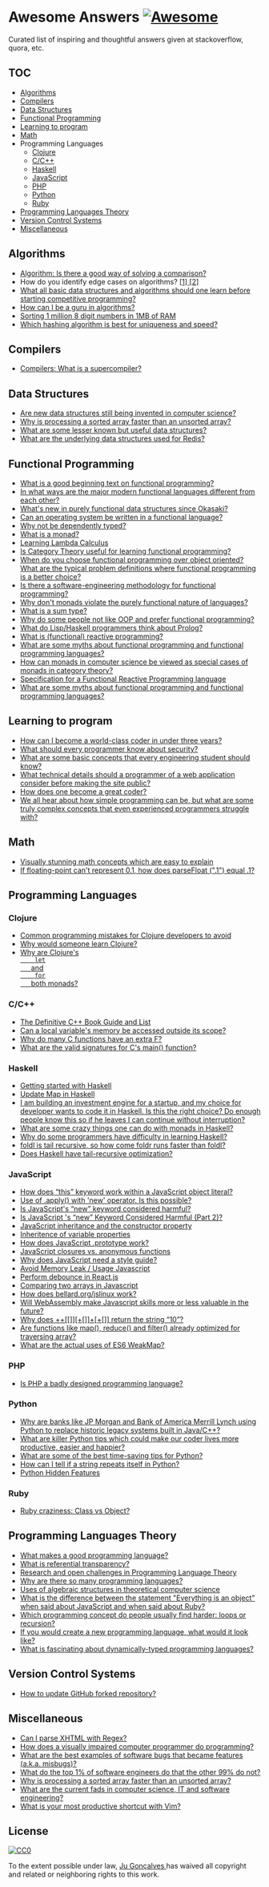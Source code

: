 <h1>
 Awesome Answers
 <a href="https://github.com/sindresorhus/awesome">
  <img alt="Awesome" src="https://cdn.rawgit.com/sindresorhus/awesome/d7305f38d29fed78fa85652e3a63e154dd8e8829/media/badge.svg"/>
 </a>
</h1>
<p>
 Curated list of inspiring and thoughtful answers given at stackoverflow, quora, etc.
</p>
<h2>
 TOC
</h2>
<ul>
 <li>
  <a href="#algorithms">
   Algorithms
  </a>
 </li>
 <li>
  <a href="#compilers">
   Compilers
  </a>
 </li>
 <li>
  <a href="#data-structures">
   Data Structures
  </a>
 </li>
 <li>
  <a href="#functional-programming">
   Functional Programming
  </a>
 </li>
 <li>
  <a href="#learning-how-to-program">
   Learning to program
  </a>
 </li>
 <li>
  <a href="#math">
   Math
  </a>
 </li>
 <li>
  Programming Languages
  <ul>
   <li>
    <a href="#clojure">
     Clojure
    </a>
   </li>
   <li>
    <a href="#cc">
     C/C++
    </a>
   </li>
   <li>
    <a href="#haskell">
     Haskell
    </a>
   </li>
   <li>
    <a href="#javascript">
     JavaScript
    </a>
   </li>
   <li>
    <a href="#php">
     PHP
    </a>
   </li>
   <li>
    <a href="#python">
     Python
    </a>
   </li>
   <li>
    <a href="#ruby">
     Ruby
    </a>
   </li>
  </ul>
 </li>
 <li>
  <a href="#programming-languages-theory">
   Programming Languages Theory
  </a>
 </li>
 <li>
  <a href="#version-control-systems">
   Version Control Systems
  </a>
 </li>
 <li>
  <a href="#miscellaneous">
   Miscellaneous
  </a>
 </li>
</ul>
<h2>
 Algorithms
</h2>
<ul>
 <li>
  <a href="http://stackoverflow.com/a/2296538/1766338">
   Algorithm: Is there a good way of solving a comparison?
  </a>
 </li>
 <li>
  How do you identify edge cases on algorithms?
  <a href="http://qr.ae/Loah1">
   [1]
  </a>
  <a href="http://programmers.stackexchange.com/a/72779">
   [2]
  </a>
 </li>
 <li>
  <a href="http://qr.ae/LefWv">
   What all basic data structures and algorithms should one learn before starting competitive programming?
  </a>
 </li>
 <li>
  <a href="http://qr.ae/07Px4">
   How can I be a guru in algorithms?
  </a>
 </li>
 <li>
  <a href="http://stackoverflow.com/a/13067807">
   Sorting 1 million 8 digit numbers in 1MB of RAM
  </a>
 </li>
 <li>
  <a href="http://programmers.stackexchange.com/a/145633">
   Which hashing algorithm is best for uniqueness and speed?
  </a>
 </li>
</ul>
<h2>
 Compilers
</h2>
<ul>
 <li>
  <a href="http://qr.ae/dVwDk">
   Compilers: What is a supercompiler?
  </a>
 </li>
</ul>
<h2>
 Data Structures
</h2>
<ul>
 <li>
  <a href="http://qr.ae/QHYgb">
   Are new data structures still being invented in computer science?
  </a>
 </li>
 <li>
  <a href="http://stackoverflow.com/a/11227902">
   Why is processing a sorted array faster than an unsorted array?
  </a>
 </li>
 <li>
  <a href="http://stackoverflow.com/questions/500607/what-are-the-lesser-known-but-useful-data-structures">
   What are some lesser known but useful data structures?
  </a>
 </li>
 <li>
  <a href="http://stackoverflow.com/a/9626334">
   What are the underlying data structures used for Redis?
  </a>
 </li>
</ul>
<h2>
 Functional Programming
</h2>
<ul>
 <li>
  <a href="http://stackoverflow.com/a/23193">
   What is a good beginning text on functional programming?
  </a>
 </li>
 <li>
  <a href="http://qr.ae/QHK6v">
   In what ways are the major modern functional languages different from each other?
  </a>
 </li>
 <li>
  <a href="http://cstheory.stackexchange.com/a/1550/32199">
   What's new in purely functional data structures since Okasaki?
  </a>
 </li>
 <li>
  <a href="http://qr.ae/QHAOS">
   Can an operating system be written in a functional language?
  </a>
 </li>
 <li>
  <a href="http://stackoverflow.com/a/13241158/1766338">
   Why not be dependently typed?
  </a>
 </li>
 <li>
  <a href="http://stackoverflow.com/a/194207/1766338">
   What is a monad?
  </a>
 </li>
 <li>
  <a href="http://math.stackexchange.com/a/30667">
   Learning Lambda Calculus
  </a>
 </li>
 <li>
  <a href="http://cs.stackexchange.com/a/3256/29071">
   Is Category Theory useful for learning functional programming?
  </a>
 </li>
 <li>
  <a href="http://stackoverflow.com/questions/2078978/functional-programming-vs-object-oriented-programming">
   When do you choose functional programming over object oriented? What are the typical problem definitions where functional programming is a better choice?
  </a>
 </li>
 <li>
  <a href="http://stackoverflow.com/a/4905458/1766338">
   Is there a software-engineering methodology for functional programming?
  </a>
 </li>
 <li>
  <a href="http://qr.ae/dZWCp">
   Why don't monads violate the purely functional nature of languages?
  </a>
 </li>
 <li>
  <a href="http://qr.ae/dZ97q">
   What is a sum type?
  </a>
 </li>
 <li>
  <a href="http://qr.ae/L5HJB">
   Why do some people not like OOP and prefer functional programming?
  </a>
 </li>
 <li>
  <a href="http://qr.ae/0HB14">
   What do Lisp/Haskell programmers think about Prolog?
  </a>
 </li>
 <li>
  <a href="http://stackoverflow.com/a/1030631/1766338">
   What is (functional) reactive programming?
  </a>
 </li>
 <li>
  <a href="http://qr.ae/RsOnL9">
   What are some myths about functional programming and functional programming languages?
  </a>
 </li>
 <li>
  <a href="http://qr.ae/RsOAjx">
   How can monads in computer science be viewed as special cases of monads in category theory?
  </a>
 </li>
 <li>
  <a href="http://stackoverflow.com/a/5878525/1766338">
   Specification for a Functional Reactive Programming language
  </a>
 </li>
 <li>
  <a href="https://www.quora.com/What-are-some-myths-about-functional-programming-and-functional-programming-languages/answer/Tikhon-Jelvis">
   What are some myths about functional programming and functional programming languages?
  </a>
 </li>
</ul>
<h2>
 Learning to program
</h2>
<ul>
 <li>
  <a href="http://qr.ae/E8UPT">
   How can I become a world-class coder in under three years?
  </a>
 </li>
 <li>
  <a href="http://stackoverflow.com/q/2794016">
   What should every programmer know about security?
  </a>
 </li>
 <li>
  <a href="http://qr.ae/k6Ekm">
   What are some basic concepts that every engineering student should know?
  </a>
 </li>
 <li>
  <a href="http://programmers.stackexchange.com/q/46716">
   What technical details should a programmer of a web application consider before making the site public?
  </a>
 </li>
 <li>
  <a href="http://qr.ae/dQTYn">
   How does one become a great coder?
  </a>
 </li>
 <li>
  <a href="http://qr.ae/LefKC">
   We all hear about how simple programming can be, but what are some truly complex concepts that even experienced programmers struggle with?
  </a>
 </li>
</ul>
<h2>
 Math
</h2>
<ul>
 <li>
  <a href="http://math.stackexchange.com/questions/733754/visually-stunning-math-concepts-which-are-easy-to-explain">
   Visually stunning math concepts which are easy to explain
  </a>
 </li>
 <li>
  <a href="http://qr.ae/7PKwoT">
   If floating-point can't represent 0.1, how does parseFloat (".1") equal .1?
  </a>
 </li>
</ul>
<h2>
 Programming Languages
</h2>
<h3>
 Clojure
</h3>
<ul>
 <li>
  <a href="http://stackoverflow.com/a/2021343/1766338">
   Common programming mistakes for Clojure developers to avoid
  </a>
 </li>
 <li>
  <a href="http://qr.ae/7PKRiN">
   Why would someone learn Clojure?
  </a>
 </li>
 <li>
  <a href="http://stackoverflow.com/a/21763329/1766338">
   Why are Clojure's
   <code>
    let
   </code>
   and
   <code>
    for
   </code>
   both monads?
  </a>
 </li>
</ul>
<h3>
 C/C++
</h3>
<ul>
 <li>
  <a href="http://stackoverflow.com/a/388282/1766338">
   The Definitive C++ Book Guide and List
  </a>
 </li>
 <li>
  <a href="http://stackoverflow.com/a/6445794/1104488">
   Can a local variable's memory be accessed outside its scope?
  </a>
 </li>
 <li>
  <a href="http://qr.ae/7vBEnF">
   Why do many C functions have an extra F?
  </a>
 </li>
 <li>
  <a href="http://stackoverflow.com/questions/2108192/what-are-the-valid-signatures-for-cs-main-function">
   What are the valid signatures for C's main() function?
  </a>
 </li>
</ul>
<h3>
 Haskell
</h3>
<ul>
 <li>
  <a href="http://stackoverflow.com/a/1016986/1766338">
   Getting started with Haskell
  </a>
 </li>
 <li>
  <a href="http://codereview.stackexchange.com/a/57850">
   Update Map in Haskell
  </a>
 </li>
 <li>
  <a href="http://qr.ae/d6vcE">
   I am building an investment engine for a startup, and my choice for developer wants to code it in Haskell. Is this the right choice? Do enough people know this so if he leaves I can continue without interruption?
  </a>
 </li>
 <li>
  <a href="http://qr.ae/d6rhm">
   What are some crazy things one can do with monads in Haskell?
  </a>
 </li>
 <li>
  <a href="http://qr.ae/Rsgfkx">
   Why do some programmers have difficulty in learning Haskell?
  </a>
 </li>
 <li>
  <a href="http://stackoverflow.com/a/3429693">
   foldl is tail recursive, so how come foldr runs faster than foldl?
  </a>
 </li>
 <li>
  <a href="http://stackoverflow.com/a/13052612">
   Does Haskell have tail-recursive optimization?
  </a>
 </li>
</ul>
<h3>
 JavaScript
</h3>
<ul>
 <li>
  <a href="http://stackoverflow.com/a/134149/1766338">
   How does “this” keyword work within a JavaScript object literal?
  </a>
 </li>
 <li>
  <a href="http://stackoverflow.com/a/1608546/1766338">
   Use of .apply() with 'new' operator. Is this possible?
  </a>
 </li>
 <li>
  <a href="http://stackoverflow.com/a/383503/1766338">
   Is JavaScript's “new” keyword considered harmful?
  </a>
 </li>
 <li>
  <a href="http://stackoverflow.com/a/6375254/1766338">
   Is JavaScript 's “new” Keyword Considered Harmful (Part 2)?
  </a>
 </li>
 <li>
  <a href="http://stackoverflow.com/a/8096017/1766338">
   JavaScript inheritance and the constructor property
  </a>
 </li>
 <li>
  <a href="http://stackoverflow.com/a/15461601/1766338">
   Inheritence of variable properties
  </a>
 </li>
 <li>
  <a href="http://stackoverflow.com/a/572996/1766338">
   How does JavaScript .prototype work?
  </a>
 </li>
 <li>
  <a href="http://stackoverflow.com/a/12931785/1766338">
   JavaScript closures vs. anonymous functions
  </a>
 </li>
 <li>
  <a href="https://github.com/airbnb/javascript/issues/102">
   Why does JavaScript need a style guide?
  </a>
 </li>
 <li>
  <a href="http://stackoverflow.com/a/13191289">
   Avoid Memory Leak / Usage Javascript
  </a>
 </li>
 <li>
  <a href="http://stackoverflow.com/a/28046731">
   Perform debounce in React.js
  </a>
 </li>
 <li>
  <a href="http://stackoverflow.com/a/14853974/1766338">
   Comparing two arrays in Javascript
  </a>
 </li>
 <li>
  <a href="http://qr.ae/7AymJb">
   How does bellard.org/jslinux work?
  </a>
 </li>
 <li>
  <a href="http://qr.ae/7PKALb">
   Will WebAssembly make Javascript skills more or less valuable in the future?
  </a>
 </li>
 <li>
  <a href="http://stackoverflow.com/a/7202287/1766338">
   Why does ++[[]][+[]]+[+[]] return the string “10”?
  </a>
 </li>
 <li>
  <a href="http://qr.ae/Rsg6I0">
   Are functions like map(), reduce() and filter() already optimized for traversing array?
  </a>
 </li>
 <li>
  <a href="http://stackoverflow.com/a/29416340">
   What are the actual uses of ES6 WeakMap?
  </a>
 </li>
</ul>
<h3>
 PHP
</h3>
<ul>
 <li>
  <a href="http://qr.ae/QVSuX">
   Is PHP a badly designed programming language?
  </a>
 </li>
</ul>
<h3>
 Python
</h3>
<ul>
 <li>
  <a href="http://qr.ae/RCkmhJ">
   Why are banks like JP Morgan and Bank of America Merrill Lynch using Python to replace historic legacy systems built in Java/C++?
  </a>
 </li>
 <li>
  <a href="http://qr.ae/RCkmKa">
   What are killer Python tips which could make our coder lives more productive, easier and happier?
  </a>
 </li>
 <li>
  <a href="http://qr.ae/RCkmoh">
   What are some of the best time-saving tips for Python?
  </a>
 </li>
 <li>
  <a href="http://stackoverflow.com/a/29489919">
   How can I tell if a string repeats itself in Python?
  </a>
 </li>
 <li>
  <a href="http://stackoverflow.com/questions/101268/hidden-features-of-python">
   Python Hidden Features
  </a>
 </li>
</ul>
<h3>
 Ruby
</h3>
<ul>
 <li>
  <a href="http://stackoverflow.com/a/4969822/1766338">
   Ruby craziness: Class vs Object?
  </a>
 </li>
</ul>
<h2>
 Programming Languages Theory
</h2>
<ul>
 <li>
  <a href="http://qr.ae/QHArY">
   What makes a good programming language?
  </a>
 </li>
 <li>
  <a href="http://stackoverflow.com/a/9859966/565303">
   What is referential transparency?
  </a>
 </li>
 <li>
  <a href="http://cstheory.stackexchange.com/a/17870/32199">
   Research and open challenges in Programming Language Theory
  </a>
 </li>
 <li>
  <a href="http://cs.stackexchange.com/a/458/29071">
   Why are there so many programming languages?
  </a>
 </li>
 <li>
  <a href="http://cstheory.stackexchange.com/a/10929/32199">
   Uses of algebraic structures in theoretical computer science
  </a>
 </li>
 <li>
  <a href="http://qr.ae/Q973e">
   What is the difference between the statement "Everything is an object" when said about JavaScript and when said about Ruby?
  </a>
 </li>
 <li>
  <a href="http://qr.ae/QjpjD">
   Which programming concept do people usually find harder: loops or recursion?
  </a>
 </li>
 <li>
  <a href="http://qr.ae/fgPsq">
   If you would create a new programming language, what would it look like?
  </a>
 </li>
 <li>
  <a href="http://qr.ae/7PKzmF">
   What is fascinating about dynamically-typed programming languages?
  </a>
 </li>
</ul>
<h2>
 Version Control Systems
</h2>
<ul>
 <li>
  <a href="http://stackoverflow.com/a/7244456">
   How to update GitHub forked repository?
  </a>
 </li>
</ul>
<h2>
 Miscellaneous
</h2>
<ul>
 <li>
  <a href="http://stackoverflow.com/a/1732454">
   Can I parse XHTML with Regex?
  </a>
 </li>
 <li>
  <a href="http://qr.ae/L5FfY">
   How does a visually impaired computer programmer do programming?
  </a>
 </li>
 <li>
  <a href="http://qr.ae/LO834">
   What are the best examples of software bugs that became features (a.k.a. misbugs)?
  </a>
 </li>
 <li>
  <a href="http://qr.ae/0ILWY">
   What do the top 1% of software engineers do that the other 99% do not?
  </a>
 </li>
 <li>
  <a href="http://stackoverflow.com/a/11227902">
   Why is processing a sorted array faster than an unsorted array?
  </a>
 </li>
 <li>
  <a href="http://qr.ae/7PyLkC">
   What are the current fads in computer science, IT and software engineering?
  </a>
 </li>
 <li>
  <a href="http://stackoverflow.com/a/1220118">
   What is your most productive shortcut with Vim?
  </a>
 </li>
</ul>
<h2>
 License
</h2>
<p>
 <a href="http://creativecommons.org/publicdomain/zero/1.0/">
  <img alt="CC0" src="http://i.creativecommons.org/p/zero/1.0/88x31.png"/>
 </a>
</p>
<p>
 To the extent possible under law,
 <a href="http://jugoncalv.es">
  Ju Gonçalves
 </a>
 has waived all copyright and related or neighboring rights to this work.
</p>

